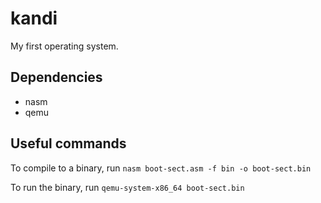 # kandi
My first operating system.

## Dependencies
 * nasm
 * qemu

## Useful commands
To compile to a binary, run `nasm boot-sect.asm -f bin -o boot-sect.bin`

To run the binary, run `qemu-system-x86_64 boot-sect.bin`
